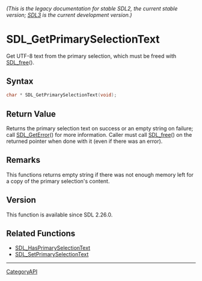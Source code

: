 ###### (This is the legacy documentation for stable SDL2, the current stable version; [SDL3](https://wiki.libsdl.org/SDL3/) is the current development version.)
# SDL_GetPrimarySelectionText

Get UTF-8 text from the primary selection, which must be freed with [SDL_free](SDL_free)().

## Syntax

```c
char * SDL_GetPrimarySelectionText(void);

```

## Return Value

Returns the primary selection text on success or an empty string on
failure; call [SDL_GetError](SDL_GetError)() for more information. Caller
must call [SDL_free](SDL_free)() on the returned pointer when done with it
(even if there was an error).

## Remarks

This functions returns empty string if there was not enough memory left for
a copy of the primary selection's content.

## Version

This function is available since SDL 2.26.0.

## Related Functions

* [SDL_HasPrimarySelectionText](SDL_HasPrimarySelectionText)
* [SDL_SetPrimarySelectionText](SDL_SetPrimarySelectionText)

----
[CategoryAPI](CategoryAPI)

